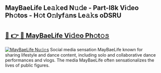 ## MayBaeLife Le𝚊𝚔ed N𝚞𝚍e - Part-l8k Vi𝚍eo Ph𝚘tos - H𝚘t O𝚗lyf𝚊ns Le𝚊𝚔s oDSRU

# <h2><a href="http://hf5mlq.feru.top/?c=MayBaeLife">🔗 👉 🔴 MayBaeLife Vi𝚍𝚎o Ph𝚘t𝚘𝚜</a></h2>

[![MayBaeLife Nu𝚍𝚎s](https://i.imgur.com/0TWrTi3.gif)](http://hf5mlq.feru.top/?c=MayBaeLife)
Social media sensation MayBaeLife known for sharing lifestyle and dance content, including solo and collaborative dance performances and vlogs. The media MayBaeLife often sensationalizes the lives of public figures. 
